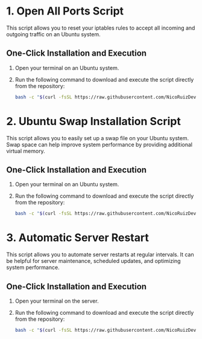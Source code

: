 # 1. Open All Ports Script

This script allows you to reset your iptables rules to accept all incoming and outgoing traffic on an Ubuntu system.

## One-Click Installation and Execution

1. Open your terminal on an Ubuntu system.

2. Run the following command to download and execute the script directly from the repository:

   ```bash
   bash -c "$(curl -fsSL https://raw.githubusercontent.com/NicoRuizDev/Scripts/main/open-all-ports.sh)"
   ```
# 2. Ubuntu Swap Installation Script

This script allows you to easily set up a swap file on your Ubuntu system. Swap space can help improve system performance by providing additional virtual memory.

## One-Click Installation and Execution

1. Open your terminal on an Ubuntu system.

2. Run the following command to download and execute the script directly from the repository:

   ```bash
   bash -c "$(curl -fsSL https://raw.githubusercontent.com/NicoRuizDev/Scripts/main/install-swap.sh)"
   ```
# 3. Automatic Server Restart

This script allows you to automate server restarts at regular intervals. It can be helpful for server maintenance, scheduled updates, and optimizing system performance.

## One-Click Installation and Execution

1. Open your terminal on the server.

2. Run the following command to download and execute the script directly from the repository:

   ```bash
   bash -c "$(curl -fsSL https://raw.githubusercontent.com/NicoRuizDev/Scripts/main/auto-restart.sh)"
   ```
